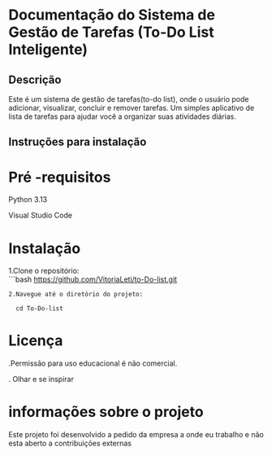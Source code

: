 # Documentação do Sistema de Gestão de Tarefas (To-Do List Inteligente)

## Descrição
Este é um sistema de gestão de tarefas(to-do list), onde o usuário pode adicionar, visualizar, concluir e remover tarefas. Um simples aplicativo de lista de tarefas para ajudar você a organizar suas atividades diárias.

## Instruções para instalação
  
  # Pré -requisitos
   Python 3.13

   Visual Studio Code

   # Instalação
   1.Clone o repositório:    
    ```bash
    https://github.com/VitoriaLeti/to-Do-list.git

    2.Navegue até o diretório do projeto:
      
      cd To-Do-list

# Licença
 .Permissão para uso educacional é não comercial.

. Olhar e se inspirar

# informações sobre o projeto
Este projeto foi desenvolvido a pedido da empresa a onde eu trabalho e não esta aberto a contribuições externas 


